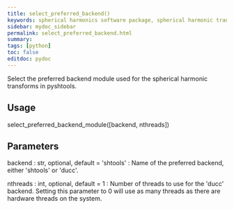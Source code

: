 ```yaml
---
title: select_preferred_backend()
keywords: spherical harmonics software package, spherical harmonic transform, legendre functions, multitaper spectral analysis, Python, gravity, magnetic field
sidebar: mydoc_sidebar
permalink: select_preferred_backend.html
summary:
tags: [python]
toc: false
editdoc: pydoc
---
```


Select the preferred backend module used for the spherical harmonic
transforms in pyshtools.

## Usage

select_preferred_backend_module([backend, nthreads])

## Parameters

backend : str, optional, default = 'shtools'
:   Name of the preferred backend, either 'shtools' or 'ducc'.

nthreads : int, optional, default = 1
:   Number of threads to use for the 'ducc' backend. Setting this parameter
    to 0 will use as many threads as there are hardware threads on the
    system.


